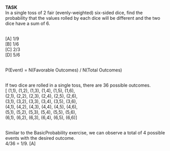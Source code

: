 <b>TASK</b><br />
In a single toss of 2 fair (evenly-weighted) six-sided dice, find the probability that the values rolled by each dice will be different and the two dice have a sum of 6.<br /><br />

[A] 1/9<br />
[B] 1/6<br />
[C] 2/3<br />
[D] 5/6<br /><br />

P(Event) = N(Favorable Outcomes) / N(Total Outcomes)<br /><br />

If two dice are rolled in a single toss, there are 36 possible outcomes.<br />
[ (1,1), (1,2), (1,3), (1,4), (1,5), (1,6),<br />
(2,1), (2,2), (2,3), (2,4), (2,5), (2,6),<br />
(3,1), (3,2), (3,3), (3,4), (3,5), (3,6),<br />
(4,1), (4,2), (4,3), (4,4), (4,5), (4,6),<br />
(5,1), (5,2), (5,3), (5,4), (5,5), (5,6),<br />
(6,1), (6,2), (6,3), (6,4), (6,5), (6,6)]<br /><br />

Similar to the BasicProbability exercise, we can observe a total of 4 possible events with the desired outcome.<br />
4/36 = 1/9. [A]
